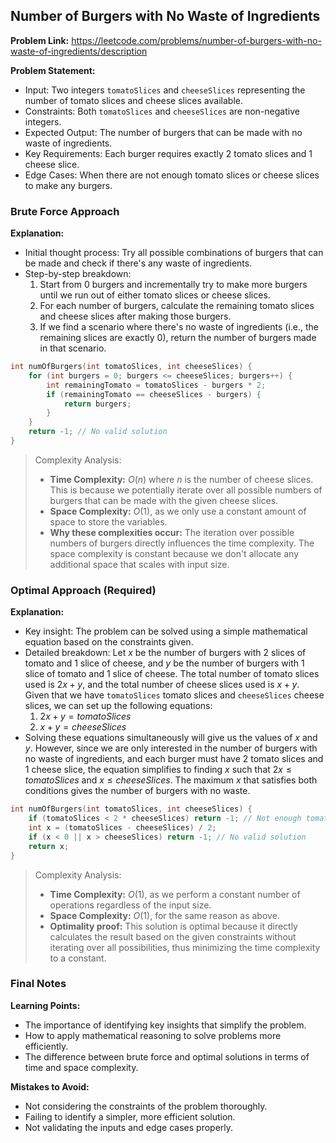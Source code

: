 ## Number of Burgers with No Waste of Ingredients
**Problem Link:** https://leetcode.com/problems/number-of-burgers-with-no-waste-of-ingredients/description

**Problem Statement:**
- Input: Two integers `tomatoSlices` and `cheeseSlices` representing the number of tomato slices and cheese slices available.
- Constraints: Both `tomatoSlices` and `cheeseSlices` are non-negative integers.
- Expected Output: The number of burgers that can be made with no waste of ingredients.
- Key Requirements: Each burger requires exactly 2 tomato slices and 1 cheese slice.
- Edge Cases: When there are not enough tomato slices or cheese slices to make any burgers.

### Brute Force Approach
**Explanation:**
- Initial thought process: Try all possible combinations of burgers that can be made and check if there's any waste of ingredients.
- Step-by-step breakdown:
  1. Start from 0 burgers and incrementally try to make more burgers until we run out of either tomato slices or cheese slices.
  2. For each number of burgers, calculate the remaining tomato slices and cheese slices after making those burgers.
  3. If we find a scenario where there's no waste of ingredients (i.e., the remaining slices are exactly 0), return the number of burgers made in that scenario.

```cpp
int numOfBurgers(int tomatoSlices, int cheeseSlices) {
    for (int burgers = 0; burgers <= cheeseSlices; burgers++) {
        int remainingTomato = tomatoSlices - burgers * 2;
        if (remainingTomato == cheeseSlices - burgers) {
            return burgers;
        }
    }
    return -1; // No valid solution
}
```

> Complexity Analysis:
> - **Time Complexity:** $O(n)$ where $n$ is the number of cheese slices. This is because we potentially iterate over all possible numbers of burgers that can be made with the given cheese slices.
> - **Space Complexity:** $O(1)$, as we only use a constant amount of space to store the variables.
> - **Why these complexities occur:** The iteration over possible numbers of burgers directly influences the time complexity. The space complexity is constant because we don't allocate any additional space that scales with input size.

### Optimal Approach (Required)
**Explanation:**
- Key insight: The problem can be solved using a simple mathematical equation based on the constraints given.
- Detailed breakdown: Let $x$ be the number of burgers with 2 slices of tomato and 1 slice of cheese, and $y$ be the number of burgers with 1 slice of tomato and 1 slice of cheese. The total number of tomato slices used is $2x + y$, and the total number of cheese slices used is $x + y$. Given that we have `tomatoSlices` tomato slices and `cheeseSlices` cheese slices, we can set up the following equations:
  1. $2x + y = tomatoSlices$
  2. $x + y = cheeseSlices$
- Solving these equations simultaneously will give us the values of $x$ and $y$. However, since we are only interested in the number of burgers with no waste of ingredients, and each burger must have 2 tomato slices and 1 cheese slice, the equation simplifies to finding $x$ such that $2x \leq tomatoSlices$ and $x \leq cheeseSlices$. The maximum $x$ that satisfies both conditions gives the number of burgers with no waste.

```cpp
int numOfBurgers(int tomatoSlices, int cheeseSlices) {
    if (tomatoSlices < 2 * cheeseSlices) return -1; // Not enough tomato slices
    int x = (tomatoSlices - cheeseSlices) / 2;
    if (x < 0 || x > cheeseSlices) return -1; // No valid solution
    return x;
}
```

> Complexity Analysis:
> - **Time Complexity:** $O(1)$, as we perform a constant number of operations regardless of the input size.
> - **Space Complexity:** $O(1)$, for the same reason as above.
> - **Optimality proof:** This solution is optimal because it directly calculates the result based on the given constraints without iterating over all possibilities, thus minimizing the time complexity to a constant.

### Final Notes

**Learning Points:**
- The importance of identifying key insights that simplify the problem.
- How to apply mathematical reasoning to solve problems more efficiently.
- The difference between brute force and optimal solutions in terms of time and space complexity.

**Mistakes to Avoid:**
- Not considering the constraints of the problem thoroughly.
- Failing to identify a simpler, more efficient solution.
- Not validating the inputs and edge cases properly.